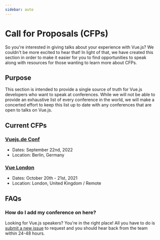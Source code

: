 ```yaml
---
sidebar: auto
---
```


# Call for Proposals (CFPs)

So you're interested in giving talks about your experience with Vue.js? We couldn't be more excited to hear that! In light of that, we have created this section in order to make it easier for you to find opportunities to speak along with resources for those wanting to learn more about CFPs.

## Purpose

This section is intended to provide a single source of truth for Vue.js developers who want to speak at conferences. While we will not be able to provide an exhaustive list of every conference in the world, we will make a concerted effort to keep this list up to date with any conferences that are open to talks on Vue.js.

## Current CFPs

### [Vuejs.de Conf](https://conf.vuejs.de/call-for-paper)

- Dates: September 22nd, 2022
- Location: Berlin, Germany

### [Vue London](https://forms.gle/MyHUPCyiiNUj9Aht8)

- Dates: October 20th - 21st, 2021
- Location: London, United Kingdom / Remote

## FAQs

### How do I add my conference on here?

Looking for Vue.js speakers? You're in the right place! All you have to do is [submit a new issue](https://github.com/vuejs/events/issues/new?assignees=&labels=&template=cfp-submission.md&title=%5BCFP%5D) to request and you should hear back from the team within 24-48 hours.
